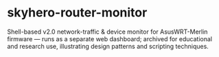# skyhero-router-monitor
Shell-based v2.0 network-traffic &amp; device monitor for AsusWRT-Merlin firmware — runs as a separate web dashboard; archived for educational and research use, illustrating design patterns and scripting techniques.
